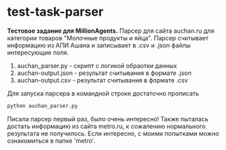 # test-task-parser
**Тестовое задание для MillionAgents.**
Парсер для сайта auchan.ru для категории товаров "Молочные продукты и яйца".
Парсер считывает информацию из АПИ Ашана и записывает в .csv и .json файлы интересующие поля.
<ol>
<li>auchan_parser.py - скрипт с логикой обраотки данных</li>
<li>auchan-output.json - результат считывания в формате .json</li>
<li>auchan-output.csv - результат считывания в формате .csv</li>
</ol>

Для запуска парсера в командной строке достаточно прописать
```bash
python auchan_parser.py
```

Писала парсер первый раз, было очень интересно! Также пыталась достать информацию из сайта metro.ru, к сожалению нормального результата не получилось. Если интересно, с моими попытками можно ознакомиться в папке 'metro'.


